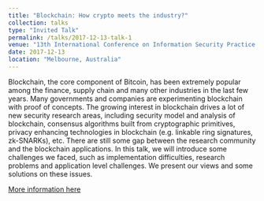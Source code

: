 ```yaml
---
title: "Blockchain: How crypto meets the industry?"
collection: talks
type: "Invited Talk"
permalink: /talks/2017-12-13-talk-1
venue: "13th International Conference on Information Security Practice and Experience (ISPEC)"
date: 2017-12-13
location: "Melbourne, Australia"
---
```


Blockchain, the core component of Bitcoin, has been extremely popular among the finance, supply chain and many other industries in the last few years. Many governments and companies are experimenting blockchain with proof of concepts. The growing interest in blockchain drives a lot of new security research areas, including security model and analysis of blockchain, consensus algorithms built from cryptographic primitives, privacy enhancing technologies in blockchain (e.g. linkable ring signatures, zk-SNARKs), etc. There are still some gap between the research community and the blockchain applications. In this talk, we will introduce some challenges we faced, such as implementation difficulties, research problems and application level challenges. We present our views and some solutions on these issues.

[More information here](http://nsclab.org/ispec2017/)
